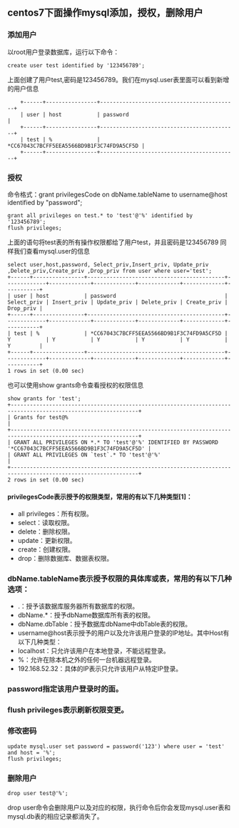 ## centos7下面操作mysql添加，授权，删除用户

### 添加用户
以root用户登录数据库，运行以下命令：
````
create user test identified by '123456789';
````
上面创建了用户test,密码是123456789。我们在mysql.user表里面可以看到新增的用户信息
````MariaDB [mysql]> select user,host,password from user where user='test';
    +------+----------------+-------------------------------------------+
    | user | host           | password                                  |
    +------+----------------+-------------------------------------------+
    | test | %              | *CC67043C7BCFF5EEA5566BD9B1F3C74FD9A5CF5D |
    +------+----------------+-------------------------------------------+
````
### 授权  

命令格式：grant privilegesCode on dbName.tableName to username@host identified by "password";
````
grant all privileges on test.* to 'test'@'%' identified by '123456789';
flush privileges;
````
上面的语句将test表的所有操作权限都给了用户test，并且密码是123456789
同样我们查看mysql.user的信息
````
select user,host,password, Select_priv,Insert_priv, Update_priv ,Delete_priv,Create_priv ,Drop_priv from user where user='test';
+------+----------------+-------------------------------------------+-------------+-------------+-------------+-------------+-------------+-----------+
| user | host           | password                                  | Select_priv | Insert_priv | Update_priv | Delete_priv | Create_priv | Drop_priv |
+------+----------------+-------------------------------------------+-------------+-------------+-------------+-------------+-------------+-----------+
| test | %              | *CC67043C7BCFF5EEA5566BD9B1F3C74FD9A5CF5D | Y           | Y           | Y           | Y           | Y           | Y         |
+------+----------------+-------------------------------------------+-------------+-------------+-------------+-------------+-------------+-----------+
1 rows in set (0.00 sec)
````
也可以使用show grants命令查看授权的权限信息
````
show grants for 'test';
+--------------------------------------------------------------------------------------------------------------+
| Grants for test@%                                                                                            |
+--------------------------------------------------------------------------------------------------------------+
| GRANT ALL PRIVILEGES ON *.* TO 'test'@'%' IDENTIFIED BY PASSWORD '*CC67043C7BCFF5EEA5566BD9B1F3C74FD9A5CF5D' |
| GRANT ALL PRIVILEGES ON `test`.* TO 'test'@'%'                                                               |
+--------------------------------------------------------------------------------------------------------------+
2 rows in set (0.00 sec)
````

#### privilegesCode表示授予的权限类型，常用的有以下几种类型[1]：
- all privileges：所有权限。
- select：读取权限。
- delete：删除权限。
- update：更新权限。
- create：创建权限。
- drop：删除数据库、数据表权限。

### dbName.tableName表示授予权限的具体库或表，常用的有以下几种选项：
- .：授予该数据库服务器所有数据库的权限。
- dbName.*：授予dbName数据库所有表的权限。
- dbName.dbTable：授予数据库dbName中dbTable表的权限。
- username@host表示授予的用户以及允许该用户登录的IP地址。其中Host有以下几种类型：
- localhost：只允许该用户在本地登录，不能远程登录。
- %：允许在除本机之外的任何一台机器远程登录。
- 192.168.52.32：具体的IP表示只允许该用户从特定IP登录。

### password指定该用户登录时的面。

### flush privileges表示刷新权限变更。

### 修改密码
````
update mysql.user set password = password('123') where user = 'test' and host = '%';
flush privileges;
````
### 删除用户
````
drop user test@'%';
````
drop user命令会删除用户以及对应的权限，执行命令后你会发现mysql.user表和mysql.db表的相应记录都消失了。

